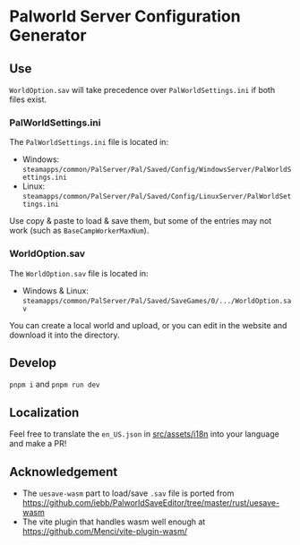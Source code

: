 # Palworld Server Configuration Generator

## Use

`WorldOption.sav` will take precedence over `PalWorldSettings.ini` if both files exist.

### PalWorldSettings.ini

The `PalWorldSettings.ini` file is located in:

- Windows: `steamapps/common/PalServer/Pal/Saved/Config/WindowsServer/PalWorldSettings.ini`
- Linux: `steamapps/common/PalServer/Pal/Saved/Config/LinuxServer/PalWorldSettings.ini`

Use copy & paste to load & save them, but some of the entries may not work (such as `BaseCampWorkerMaxNum`).

### WorldOption.sav

The `WorldOption.sav` file is located in:

- Windows & Linux: `steamapps/common/PalServer/Pal/Saved/SaveGames/0/.../WorldOption.sav`

You can create a local world and upload, or you can edit in the website and download it into the directory.



## Develop

`pnpm i` and `pnpm run dev`

## Localization

Feel free to translate the `en_US.json` in [src/assets/i18n](https://github.com/Bluefissure/pal-conf/tree/main/src/assets/i18n) into your language and make a PR!

## Acknowledgement

- The `uesave-wasm` part to load/save `.sav` file is ported from https://github.com/iebb/PalworldSaveEditor/tree/master/rust/uesave-wasm
- The vite plugin that handles wasm well enough at https://github.com/Menci/vite-plugin-wasm/
